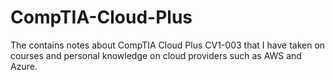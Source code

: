 # CompTIA-Cloud-Plus

The contains notes about CompTIA Cloud Plus CV1-003 that I have taken on courses and personal knowledge on cloud providers such as AWS and Azure.


